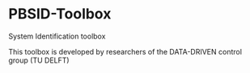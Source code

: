 # PBSID-Toolbox
System Identification toolbox

This toolbox is developed by researchers of the DATA-DRIVEN control group (TU DELFT)
